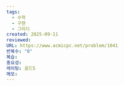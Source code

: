 ```yaml
---
tags:
  - 수학
  - 구현
  - 그리디
created: 2025-09-11
reviewed:
URL: https://www.acmicpc.net/problem/1041
반복수: "0"
복습:
중요성:
레이팅: 골드5
메모:
---
```

